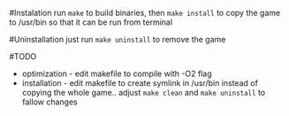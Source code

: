 #Instalation
run `make` to build binaries, then `make install` to copy the game to /usr/bin so that it can be run from terminal

#Uninstallation
just run `make uninstall` to remove the game

#TODO
- optimization - edit makefile to compile with -O2 flag
- installation - edit makefile to create symlink in /usr/bin instead of copying the whole game.. adjust `make clean` and `make uninstall` to fallow changes